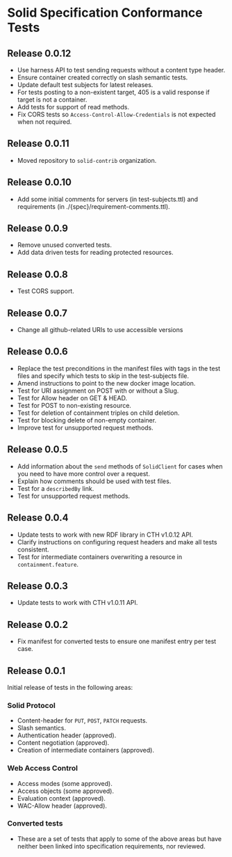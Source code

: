 # Solid Specification Conformance Tests

## Release 0.0.12
* Use harness API to test sending requests without a content type header.
* Ensure container created correctly on slash semantic tests.
* Update default test subjects for latest releases.
* For tests posting to a non-existent target, 405 is a valid response if target is not a container.
* Add tests for support of read methods.
* Fix CORS tests so `Access-Control-Allow-Credentials` is not expected when not required.

## Release 0.0.11
* Moved repository to `solid-contrib` organization.

## Release 0.0.10
* Add some initial comments for servers (in test-subjects.ttl) and requirements (in ./{spec}/requirement-comments.ttl).

## Release 0.0.9
* Remove unused converted tests.
* Add data driven tests for reading protected resources.

## Release 0.0.8
* Test CORS support.

## Release 0.0.7
* Change all github-related URIs to use accessible versions

## Release 0.0.6
* Replace the test preconditions in the manifest files with tags in the test files and specify which tests to skip in
 the test-subjects file.
* Amend instructions to point to the new docker image location.
* Test for URI assignment on POST with or without a Slug.
* Test for Allow header on GET & HEAD.
* Test for POST to non-existing resource.
* Test for deletion of containment triples on child deletion.
* Test for blocking delete of non-empty container.
* Improve test for unsupported request methods.

## Release 0.0.5
* Add information about the `send` methods of `SolidClient` for cases when you need to have more control over a request.
* Explain how comments should be used with test files.
* Test for a `describedBy` link.
* Test for unsupported request methods.

## Release 0.0.4
* Update tests to work with new RDF library in CTH v1.0.12 API.
* Clarify instructions on configuring request headers and make all tests consistent.
* Test for intermediate containers overwriting a resource in `containment.feature`.

## Release 0.0.3
* Update tests to work with CTH v1.0.11 API.

## Release 0.0.2
* Fix manifest for converted tests to ensure one manifest entry per test case.

## Release 0.0.1
Initial release of tests in the following areas:

### Solid Protocol
* Content-header for `PUT`, `POST`, `PATCH` requests.
* Slash semantics.
* Authentication header (approved).
* Content negotiation (approved).
* Creation of intermediate containers (approved).

### Web Access Control
* Access modes (some approved).
* Access objects (some approved).
* Evaluation context (approved).
* WAC-Allow header (approved).

### Converted tests
* These are a set of tests that apply to some of the above areas but have neither been linked into specification 
  requirements, nor reviewed. 